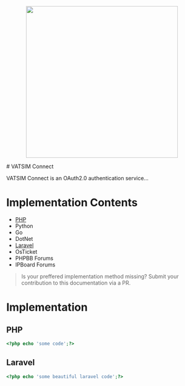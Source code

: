 <p align="center"><img src="https://www.vatsim.net/sites/default/files/vatsim_0.png" width="400"></p>
# VATSIM Connect

VATSIM Connect is an OAuth2.0 authentication service...

# Implementation Contents
  - [PHP](#php)
  - Python
  - Go
  - DotNet
  - [Laravel](#laravel)
  - OsTicket
  - PHPBB Forums
  - IPBoard Forums
 
> Is your preffered implementation method missing? Submit your contribution to this documentation via a PR.

# Implementation

## PHP
~~~php
<?php echo 'some code';?>
~~~

## Laravel
~~~php
<?php echo 'some beautiful laravel code';?>
~~~
